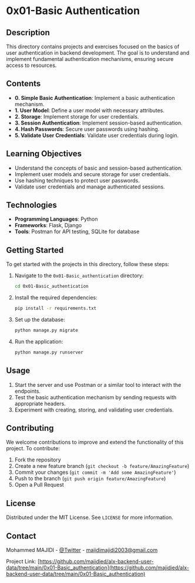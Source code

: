 # 0x01-Basic Authentication

## Description

This directory contains projects and exercises focused on the basics of user authentication in backend development. The goal is to understand and implement fundamental authentication mechanisms, ensuring secure access to resources.

## Contents

- **0. Simple Basic Authentication**: Implement a basic authentication mechanism.
- **1. User Model**: Define a user model with necessary attributes.
- **2. Storage**: Implement storage for user credentials.
- **3. Session Authentication**: Implement session-based authentication.
- **4. Hash Passwords**: Secure user passwords using hashing.
- **5. Validate User Credentials**: Validate user credentials during login.

## Learning Objectives

- Understand the concepts of basic and session-based authentication.
- Implement user models and secure storage for user credentials.
- Use hashing techniques to protect user passwords.
- Validate user credentials and manage authenticated sessions.

## Technologies

- **Programming Languages**: Python
- **Frameworks**: Flask, Django
- **Tools**: Postman for API testing, SQLite for database

## Getting Started

To get started with the projects in this directory, follow these steps:

1. Navigate to the `0x01-Basic_authentication` directory:

   ```sh
   cd 0x01-Basic_authentication
   ```

2. Install the required dependencies:

   ```sh
   pip install -r requirements.txt
   ```

3. Set up the database:

   ```sh
   python manage.py migrate
   ```

4. Run the application:

   ```sh
   python manage.py runserver
   ```

## Usage

1. Start the server and use Postman or a similar tool to interact with the endpoints.
2. Test the basic authentication mechanism by sending requests with appropriate headers.
3. Experiment with creating, storing, and validating user credentials.

## Contributing

We welcome contributions to improve and extend the functionality of this project. To contribute:

1. Fork the repository
2. Create a new feature branch (`git checkout -b feature/AmazingFeature`)
3. Commit your changes (`git commit -m 'Add some AmazingFeature'`)
4. Push to the branch (`git push origin feature/AmazingFeature`)
5. Open a Pull Request

## License

Distributed under the MIT License. See `LICENSE` for more information.

## Contact

Mohammed MAJIDI - [@Twitter](https://twitter.com/majidied) - <majidimajidi2003@gmail.com>

Project Link: [https://github.com/majidied/alx-backend-user-data/tree/main/0x01-Basic_authentication](https://github.com/majidied/alx-backend-user-data/tree/main/0x01-Basic_authentication)
